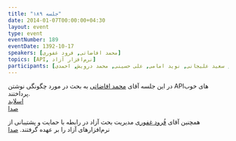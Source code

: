 ```yaml
---
title: "جلسه ۱۸۹"
date: 2014-01-07T00:00:00+04:30
layout: event
type: event
eventNumber: 189
eventDate: 1392-10-17
speakers: [محمد افاضاتی, فرود غفوری]
topics: [API, نرم‌افزار آزاد]
participants: [بهنام توکلی کرمانی, احسان حسینی, حمید پاک‌نهاد, حسین آقایی, سید سجاد شبانکاره, مصطفی خادم, مهدی شیخ حسینی, وحید چکشی, سعید نقدی, مجید ساوالان‌پور, سعید احمدی, مصطفی عبدالهی, محمد جعفری, محسن فرهادی, سعید عمید, میلاد خواجوی, رضا علیزاده مجد, ابوالفضل حمیدی, اسحاق فدائی, محمد علی فراهانی, علیرضا قنادی, پژمان کریمی, سید حمید مهدوی, امیر بالغی, بهداد عابدی, کیوان هدایتی, فرود غفوری, اصغر اکبری, سعید وایقانی, سید مجید عظیمی, محمد حسین حامدی, مریم رضایی, دانیال نیک نام, چالیست, احسان احمدی, آرش همت, مهرداد قاضی‌پور, علی فارمد, محمد افاضاتی, مهدی خشنودی, علی رستمی, محمد مسلمی, سعید علیجانی, نوید امامی, علی حسینی, محمد درویش, احمدی]
---
```

در این جلسه آقای [محمد افاضاتی](http://blog.efazati.org/) به بحث در مورد چگونگی نوشتن APIهای خوب پرداختند.  
[اسلاید](https://www.slideshare.net/dandiephouse/a-great-api-is-hard-to-find?from_search=2)  
[صدا](https://archive.org/details/tehlug_189_api)  

همچنین آقای [فُرود غفوری](http://cyberrabbits.net/) مدیریت بحث آزاد در رابطه با حمایت و پشتیبانی از نرم‌افزارهای آزاد را بر عهده گرفتند.
[صدا](https://archive.org/details/tehlug_189_interactive_free_software)   